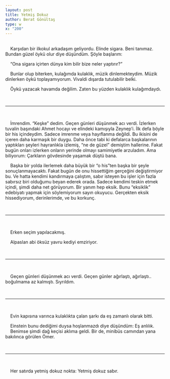 ```yaml
---
layout: post
title: Yetmiş Dokuz
author: Berat Gönültaş
type: w
x: "200"
---
```

<br/>
&nbsp;&nbsp;&nbsp;&nbsp;Karşıdan bir ilkokul arkadaşım geliyordu. Elinde sigara. Beni tanımaz. Bundan güzel öykü olur diye düşündüm. Şöyle başlarım:

&nbsp;&nbsp;&nbsp;&nbsp;“Ona sigara içirten dünya kim bilir bize neler yaptırır?”

&nbsp;&nbsp;&nbsp;&nbsp;Bunlar olup biterken, kulağımda kulaklık, müzik dinlemekteydim. Müzik dinlerken öykü toplayamıyorum. Vivaldi dışarda tutulabilir belki.

&nbsp;&nbsp;&nbsp;&nbsp;Öykü yazacak havamda değilim. Zaten bu yüzden kulaklık kulağımdaydı.

<br/>

---
<br/>

&nbsp;&nbsp;&nbsp;&nbsp;İmrendim. “Keşke” dedim. Geçen günleri düşünmek acı verdi. İzlerken tuvalin başındaki Ahmet hocayı ve elindeki kamışıyla Zeynep’i. İlk defa böyle bir his içindeydim. Sadece imrenme veya hayıflanma değildi. Bu ikisini de içeren daha karmaşık bir duygu. Daha önce tabi ki defalarca başkalarının yaptıkları şeyleri hayranlıkla izlemiş, “ne de güzel” demiştim hallerine. Fakat bugün onları izlerken onların yerinde olmayı samimiyetle arzuladım. Ama biliyorum: Çarkların gövdesinde yaşamak düştü bana.

&nbsp;&nbsp;&nbsp;&nbsp;Başka bir yolda ilerlemek daha büyük bir “o his”ten başka bir şeyle sonuçlanmayacaktı. Fakat bugün de onu hissettiğim gerçeğini değiştirmiyor bu. Ve hatta kendimi kandırmaya çalıştım, sabır isteyen bu işler için fazla sabırsız biri olduğumu beyan ederek orada. Sadece kendimi teskin etmek içindi, şimdi daha net görüyorum. Bir yanım hep eksik. Bunu “eksiklik” edebiyatı yapmak için söylemiyorum sayın okuyucu. Gerçekten eksik hissediyorum, derinlerimde, ve bu korkunç.

<br/>

---
<br/>

&nbsp;&nbsp;&nbsp;&nbsp;Erken seçim yapılacakmış.

&nbsp;&nbsp;&nbsp;&nbsp;Alpaslan abi öksüz yavru kediyi emziriyor.

<br/>

---
<br/>

&nbsp;&nbsp;&nbsp;&nbsp;Geçen günleri düşünmek acı verdi. Geçen günler ağırlaştı, ağırlaştı.. boğulmama az kalmıştı. Sıyrıldım.

<br/>

---
<br/>

&nbsp;&nbsp;&nbsp;&nbsp;Evin kapısına varınca kulaklıkta çalan şarkı da eş zamanlı olarak bitti.

&nbsp;&nbsp;&nbsp;&nbsp;Einstein bunu dediğimi duysa hoşlanmazdı diye düşündüm: Eş anlılık.  
&nbsp;&nbsp;&nbsp;&nbsp;Benimse şimdi dağ keçisi aklıma geldi. Bir de, minibüs camından yana bakılınca görülen Ömer.  

<br/>

---
<br/>

&nbsp;&nbsp;&nbsp;&nbsp;Her satırda yetmiş dokuz nokta: Yetmiş dokuz sabır.  
